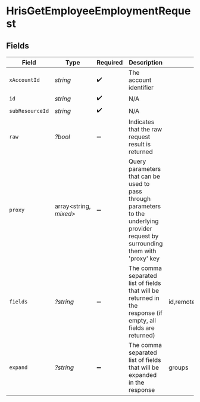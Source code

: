 # HrisGetEmployeeEmploymentRequest


## Fields

| Field                                                                                                                                                                                                                                                                                    | Type                                                                                                                                                                                                                                                                                     | Required                                                                                                                                                                                                                                                                                 | Description                                                                                                                                                                                                                                                                              | Example                                                                                                                                                                                                                                                                                  |
| ---------------------------------------------------------------------------------------------------------------------------------------------------------------------------------------------------------------------------------------------------------------------------------------- | ---------------------------------------------------------------------------------------------------------------------------------------------------------------------------------------------------------------------------------------------------------------------------------------- | ---------------------------------------------------------------------------------------------------------------------------------------------------------------------------------------------------------------------------------------------------------------------------------------- | ---------------------------------------------------------------------------------------------------------------------------------------------------------------------------------------------------------------------------------------------------------------------------------------- | ---------------------------------------------------------------------------------------------------------------------------------------------------------------------------------------------------------------------------------------------------------------------------------------- |
| `xAccountId`                                                                                                                                                                                                                                                                             | *string*                                                                                                                                                                                                                                                                                 | :heavy_check_mark:                                                                                                                                                                                                                                                                       | The account identifier                                                                                                                                                                                                                                                                   |                                                                                                                                                                                                                                                                                          |
| `id`                                                                                                                                                                                                                                                                                     | *string*                                                                                                                                                                                                                                                                                 | :heavy_check_mark:                                                                                                                                                                                                                                                                       | N/A                                                                                                                                                                                                                                                                                      |                                                                                                                                                                                                                                                                                          |
| `subResourceId`                                                                                                                                                                                                                                                                          | *string*                                                                                                                                                                                                                                                                                 | :heavy_check_mark:                                                                                                                                                                                                                                                                       | N/A                                                                                                                                                                                                                                                                                      |                                                                                                                                                                                                                                                                                          |
| `raw`                                                                                                                                                                                                                                                                                    | *?bool*                                                                                                                                                                                                                                                                                  | :heavy_minus_sign:                                                                                                                                                                                                                                                                       | Indicates that the raw request result is returned                                                                                                                                                                                                                                        |                                                                                                                                                                                                                                                                                          |
| `proxy`                                                                                                                                                                                                                                                                                  | array<string, *mixed*>                                                                                                                                                                                                                                                                   | :heavy_minus_sign:                                                                                                                                                                                                                                                                       | Query parameters that can be used to pass through parameters to the underlying provider request by surrounding them with 'proxy' key                                                                                                                                                     |                                                                                                                                                                                                                                                                                          |
| `fields`                                                                                                                                                                                                                                                                                 | *?string*                                                                                                                                                                                                                                                                                | :heavy_minus_sign:                                                                                                                                                                                                                                                                       | The comma separated list of fields that will be returned in the response (if empty, all fields are returned)                                                                                                                                                                             | id,remote_id,employee_id,remote_employee_id,job_title,pay_rate,pay_period,pay_frequency,pay_currency,effective_date,employment_type,employment_contract_type,time_worked,created_at,updated_at,start_date,end_date,active,department,cost_center,division,job,type,contract_type,manager |
| `expand`                                                                                                                                                                                                                                                                                 | *?string*                                                                                                                                                                                                                                                                                | :heavy_minus_sign:                                                                                                                                                                                                                                                                       | The comma separated list of fields that will be expanded in the response                                                                                                                                                                                                                 | groups                                                                                                                                                                                                                                                                                   |